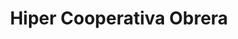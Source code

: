 ---
title: "Hiper Cooperativa Obrera"
url: /bahia-blanca/hiper-cooperativa-obrera-fragata-sarmiento/
shop: Supermarkt
---